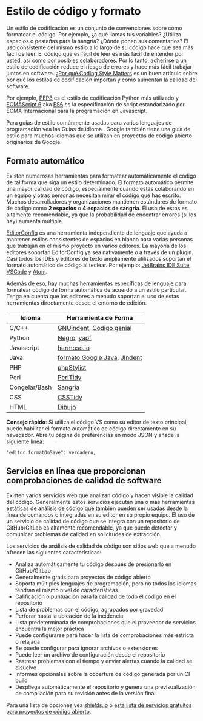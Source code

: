 # Estilo de código y formato

Un estilo de codificación es un conjunto de convenciones sobre cómo formatear el código. Por ejemplo, ¿a qué llamas tus variables? ¿Utiliza espacios o pestañas para la sangría? ¿Dónde ponen sus comentarios? El uso consistente del mismo estilo a lo largo de su código hace que sea más fácil de leer. El código que es fácil de leer es más fácil de entender por usted, así como por posibles colaboradores. Por lo tanto, adherirse a un estilo de codificación reduce el riesgo de errores y hace más fácil trabajar juntos en software. [¿Por qué Coding Style Matters](http://coding.smashingmagazine.com/2012/10/25/why-coding-style-matters/) es un buen artículo sobre por qué los estilos de codificación importan y cómo aumentan la calidad del software.

Por ejemplo, [PEP8](https://www.python.org/dev/peps/pep-0008/) es el estilo de codificación Python más utilizado y [ECMAScript 6](http://es6-features.org/) aka [ES6](http://es6-features.org/) es la especificación de script estandarizado por ECMA Internacional para la programación en Javascript.

Para guías de estilo comúnmente usadas para varios lenguajes de programación vea las Guías de idioma [](https://guide.esciencecenter.nl/best_practices/language_guides/languages_overview.html). Google también tiene una guía de estilo [](https://code.google.com/p/google-styleguide/) para muchos idiomas que se utilizan en proyectos de código abierto originarios de Google.

## Formato automático

Existen numerosas herramientas para formatear automáticamente el código de tal forma que siga un estilo determinado. El formato automático permite una mayor calidad de código, especialmente cuando estás colaborando en un equipo y otras personas necesitan mirar el código que has escrito. Muchos desarrolladores y organizaciones mantienen estándares de formato de código como **2 espacios** o **4 espacios de sangría**. El uso de estos es altamente recomendable, ya que la probabilidad de encontrar errores (si los hay) aumenta múltiple.

[EditorConfig](https://editorconfig.org) es una herramienta independiente de lenguaje que ayuda a mantener estilos consistentes de espacios en blanco para varias personas que trabajan en el mismo proyecto en varios editores. La mayoría de los editores soportan EditorConfig ya sea nativamente o a través de un plugin. Casi todos los IDEs y editores de texto ampliamente utilizados soportan el formato automático de código al teclear. Por ejemplo: [JetBrains IDE Suite](https://www.jetbrains.com/products.html#), [VSCode](https://code.visualstudio.com/) y [Atom](https://atom.io/).

Además de eso, hay muchas herramientas específicas de lenguaje para formatear código de forma automática de acuerdo a un estilo particular. Tenga en cuenta que los editores a menudo soportan el uso de estas herramientas directamente desde el entorno de edición.

| Idioma        | Herramienta de Forma                                                                                            |
| ------------- | --------------------------------------------------------------------------------------------------------------- |
| C/C++         | [GNUindent](http://www.gnu.org/software/indent/), [Codigo genial](http://sourceforge.net/projects/gcgreatcode/) |
| Python        | [Negro](https://black.readthedocs.io), [yapf](https://pypi.org/project/yapf/)                                   |
| Javascript    | [hermoso.io](https://beautifier.io/)                                                                            |
| Java          | [formato Google Java](https://github.com/google/google-java-format), [JIndent](http://www.jindent.com/)         |
| PHP           | [phpStylist](http://sourceforge.net/projects/phpstylist/)                                                       |
| Perl          | [PerlTidy](http://perltidy.sourceforge.net/)                                                                    |
| Congelar/Bash | [Sangría](http://www.bolthole.com/AWK.html)                                                                     |
| CSS           | [CSSTidy](http://csstidy.sourceforge.net/)                                                                      |
| HTML          | [Dibujo](http://tidy.sourceforge.net/)                                                                          |

**Consejo rápido**: Si utiliza el código VS como su editor de texto principal, puede habilitar el formato automático de código directamente en su navegador. Abre tu página de preferencias en modo JSON y añade la siguiente línea:

```
"editor.formatOnSave": verdadero,
```

## Servicios en línea que proporcionan comprobaciones de calidad de software

Existen varios servicios web que analizan código y hacen visible la calidad del código. Generalmente estos servicios ejecutan una o más herramientas estáticas de análisis de código que también pueden ser usadas desde la línea de comandos o integradas en su editor en su propio equipo. El uso de un servicio de calidad de código que se integra con un repositorio de GitHub/GitLab es altamente recomendable, ya que puede detectar y comunicar problemas de calidad en solicitudes de extracción.

Los servicios de análisis de calidad de código son sitios web que a menudo ofrecen las siguientes características:

- Analiza automáticamente tu código después de presionarlo en GitHub/GitLab
- Generalmente gratis para proyectos de código abierto
- Soporta múltiples lenguajes de programación, pero no todos los idiomas tendrán el mismo nivel de características
- Calificación o puntuación para la calidad de todo el código en el repositorio
- Lista de problemas con el código, agrupados por gravedad
- Perforar hasta la ubicación de la incidencia
- Lista predeterminada de comprobaciones que el proveedor de servicios encuentra la mejor práctica
- Puede configurarse para hacer la lista de comprobaciones más estricta o relajada
- Se puede configurar para ignorar archivos o extensiones
- Puede leer un archivo de configuración desde el repositorio
- Rastrear problemas con el tiempo y enviar alertas cuando la calidad se disuelve
- Informes opcionales sobre la cobertura de código generada por un CI build
- Despliega automáticamente el repositorio y genera una previsualización de compilación para su revisión antes de la versión final.

Para una lista de opciones vea [shields.io](https://shields.io/category/analysis) o [esta lista de servicios gratuitos para proyectos de código abierto](https://github.com/ripienaar/free-for-dev#code-quality).
